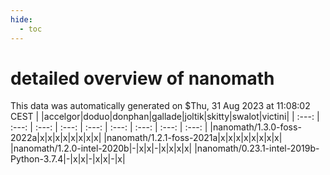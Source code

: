 ```yaml
---
hide:
  - toc
---
```


detailed overview of nanomath
=============================


This data was automatically generated on $Thu, 31 Aug 2023 at 11:08:02 CEST
| |accelgor|doduo|donphan|gallade|joltik|skitty|swalot|victini|
| :---: | :---: | :---: | :---: | :---: | :---: | :---: | :---: | :---: |
|nanomath/1.3.0-foss-2022a|x|x|x|x|x|x|x|x|
|nanomath/1.2.1-foss-2021a|x|x|x|x|x|x|x|x|
|nanomath/1.2.0-intel-2020b|-|x|x|-|x|x|x|x|
|nanomath/0.23.1-intel-2019b-Python-3.7.4|-|x|x|-|x|x|-|x|
